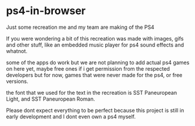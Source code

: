 # ps4-in-browser
Just some recreation me and my team are making of the PS4


If you were wondering a bit of this recreation was made with images, gifs and other stuff, like an embedded music player for ps4 sound effects and whatnot.

some of the apps do work but we are not planning to add actual ps4 games on here yet, maybe free ones if i get permission from the respected developers
but for now, games that were never made for the ps4, or free versions.

the font that we used for the text in the recreation is SST Paneuropean Light, and SST Paneuropean Roman.

Please dont expect everything to be perfect because this project is still in early development and I dont even own a ps4 myself.


